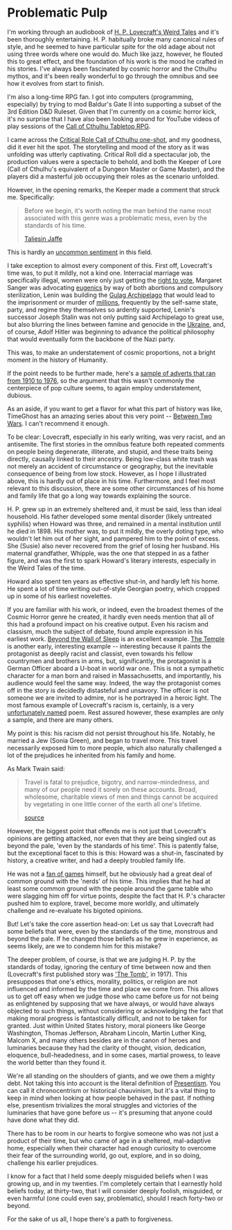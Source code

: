 # Problematic Pulp

I'm working through an audiobook of [H. P. Lovecraft's Weird Tales](https://www.audible.com/pd/The-Complete-Weird-Fiction-Works-of-HP-Lovecraft-In-One-Volume-Audiobook/B07V6QVFDM?qid=1579056526&sr=1-29&pf_rd_p=e81b7c27-6880-467a-b5a7-13cef5d729fe&pf_rd_r=PVK9V5QH9PXXE0P5KCSC&ref=a_search_c3_lProduct_2_9) and it's been thoroughly entertaining. H. P. habitually broke many canonical rules of style, and he seemed to have particular spite for the old adage about not using three words where one would do. Much like jazz, however, he flouted this to great effect, and the foundation of his work is the mood he crafted in his stories. I've always been fascinated by cosmic horror and the Cthulhu mythos, and it's been really wonderful to go through the omnibus and see how it evolves from start to finish.

I'm also a long-time RPG fan. I got into computers (programming, especially) by trying to mod Baldur's Gate II into supporting a subset of the 3rd Edition D&D Ruleset. Given that I'm currently on a cosmic horror kick, it's no surprise that I have also been looking around for YouTube videos of play sessions of the [Call of Cthulhu Tabletop RPG](https://www.chaosium.com/call-of-cthulhu-rpg/).

I came across the [Critical Role Call of Cthulhu one-shot](https://www.youtube.com/watch?v=0uhqZdJ8swQ), and my goodness, did it ever hit the spot. The storytelling and mood of the story as it was unfolding was utterly captivating. Critical Roll did a spectacular job, the production values were a spectacle to behold, and both the Keeper of Lore (Call of Cthulhu's equivalent of a Dungeon Master or Game Master), and the players did a masterful job occupying their roles as the scenario unfolded.

However, in the opening remarks, the Keeper made a comment that struck me. Specifically:

> Before we begin, it's worth noting the man behind the name most associated with this genre was a problematic mess, even by the standards of his time.
>
> [Taliesin Jaffe](https://mobile.twitter.com/executivegoth)

This is hardly an [uncommon sentiment](https://mobile.twitter.com/EvilHatOfficial/status/1218223310367903744) in this field.

I take exception to almost every component of this. First off, Lovecraft's time was, to put it mildly, not a kind one. Interracial marriage was specifically illegal, women were only just getting the [right to vote](https://en.wikipedia.org/wiki/Nineteenth_Amendment_to_the_United_States_Constitution), Margaret Sanger was advocating [eugenics](https://www.nyu.edu/projects/sanger/webedition/app/documents/show.php?sangerDoc=238946.xml) by way of both abortions and compulsory sterilization, Lenin was building the [Gulag Archipelago](https://en.wikipedia.org/wiki/The_Gulag_Archipelago) that would lead to the imprisonment or murder of [millions](https://codastory.com/series/generation-gulag/#zDp4KrxuqcE), frequently by the self-same state, party, and regime they themselves so ardently supported, Lenin's successor Joseph Stalin was not only putting said Archipelago to great use, but also blurring the lines between famine and genocide in the [Ukraine](https://en.wikipedia.org/wiki/Holodomor), and, of course, Adolf Hitler was beginning to advance the political philosophy that would eventually form the backbone of the Nazi party.

This was, to make an understatement of cosmic proportions, not a bright moment in the history of Humanity.

If the point needs to be further made, here's a [sample of adverts that ran from 1910 to 1976](https://www.buzzfeed.com/copyranter/20-of-the-most-racist-vintage-ads), so the argument that this wasn't commonly the centerpiece of pop culture seems, to again employ understatement, dubious.

As an aside, if you want to get a flavor for what this part of history was like, TimeGhost has an amazing series about this very point -- [Between Two Wars](https://www.youtube.com/playlist?list=PLrG5J-K5AYAU1R-HeWSfY2D1jy_sEssNG). I can't recommend it enough.

To be clear: Lovecraft, especially in his early writing, was very racist, and an antisemite. The first stories in the omnibus feature both repeated comments on people being degenerate, illiterate, and stupid, and these traits being directly, causally linked to their ancestry. Being low-class white trash was not merely an accident of circumstance or geography, but the inevitable consequence of being from low stock. However, as I hope I illustrated above, this is hardly out of place in his time. Furthermore, and I feel most relevant to this discussion, there are some other circumstances of his home and family life that go a long way towards explaining the source.

H. P. grew up in an extremely sheltered and, it must be said, less than ideal household. His father developed some mental disorder (likely untreated syphilis) when Howard was three, and remained in a mental institution until he died in 1898. His mother was, to put it mildly, the overly doting type, who wouldn't let him out of her sight, and pampered him to the point of excess. She (Susie) also never recovered from the grief of losing her husband. His maternal grandfather, Whipple, was the one that stepped in as a father figure, and was the first to spark Howard's literary interests, especially in the Weird Tales of the time. 

Howard also spent ten years as effective shut-in, and hardly left his home. He spent a lot of time writing out-of-style Georgian poetry, which cropped up in some of his earliest novelettes.

If you are familiar with his work, or indeed, even the broadest themes of the Cosmic Horror genre he created, it hardly even needs mention that all of this had a profound impact on his creative output. Even his racism and classism, much the subject of debate, found ample expression in his earliest work. [Beyond the Wall of Sleep](http://www.hplovecraft.com/writings/texts/fiction/bws.aspx) is an excellent example. [The Temple](http://www.hplovecraft.com/writings/texts/fiction/te.aspx) is another early, interesting example -- interesting because it paints the protagonist as deeply racist and classist, even towards his fellow countrymen and brothers in arms, but, significantly, the protagonist is a German Officer aboard a U-boat in world war one. This is not a sympathetic character for a man born and raised in Massachusetts, and importantly, his audience would feel the same way. Indeed, the way the protagonist comes off in the story is decidedly distasteful and unsavory. The officer is not someone we are invited to admire, nor is he portrayed in a heroic light. The most famous example of Lovecraft's racism is, certainly, is a very [unfortunately named](https://en.wikisource.org/wiki/On_the_Creation_of_Niggers) poem. Rest assured however, these examples are only a sample, and there are many others.

My point is this: his racism did not persist throughout his life. Notably, he married a Jew (Sonia Green), and began to travel more. This travel necessarily exposed him to more people, which also naturally challenged a lot of the prejudices he inherited from his family and home. 

As Mark Twain said:

> Travel is fatal to prejudice, bigotry, and narrow-mindedness, and many of our people need it sorely on these accounts. Broad, wholesome, charitable views of men and things cannot be acquired by vegetating in one little corner of the earth all one's lifetime.
>
> [source](https://www.goodreads.com/quotes/1716-travel-is-fatal-to-prejudice-bigotry-and-narrow-mindedness-and-many)

However, the biggest point that offends me is not just that Lovecraft's opinions are getting attacked, nor even that they are being singled out as beyond the pale, 'even by the standards of his time'. This is patently false, but the exceptional facet to this is this: Howard was a shut-in, fascinated by history, a creative writer, and had a deeply troubled family life.

He was not a [fan of games](http://www.hplovecraft.com/popcult/games/) himself, but he obviously had a great deal of common ground with the 'nerds' of his time. This implies that he had at least some common ground with the people around the game table who were slagging him off for virtue points, despite the fact that H. P.'s character pushed him to explore, travel, become more worldly, and ultimately challenge and re-evaluate his bigoted opinions.

But! Let's take the core assertion head-on: Let us say that Lovecraft had some beliefs that were, even by the standards of the time, monstrous and beyond the pale. If he changed those beliefs as he grew in experience, as seems likely, are we to condemn him for this mistake?

The deeper problem, of course, is that we are judging H. P. by the standards of today, ignoring the century of time between now and then (Lovecraft's first published story was ['The Tomb'](http://www.hplovecraft.com/writings/texts/fiction/t.aspx), in 1917). This presupposes that one's ethics, morality, politics, or religion are not influenced and informed by the time and place we come from. This allows us to get off easy when we judge those who came before us for not being as enlightened by supposing that we have always, or would have always objected to such things, without considering or acknowledging the fact that making moral progress is fantastically difficult, and not to be taken for granted. Just within United States history, moral pioneers like George Washington, Thomas Jefferson, Abraham Lincoln, Martin Luther King, Malcom X, and many others besides are in the canon of heroes and luminaries because they had the clarity of thought, vision, dedication, eloquence, bull-headedness, and in some cases, martial prowess, to leave the world better than they found it.

We're all standing on the shoulders of giants, and we owe them a mighty debt. Not taking this into account is  the literal definition of [Presentism](https://en.wikipedia.org/wiki/Presentism_(literary_and_historical_analysis)#Moral_judgments). You can call it chronocentrism or historical chauvinism, but it's a vital thing to keep in mind when looking at how people behaved in the past. If nothing else, presentism trivializes the moral struggles and victories of the luminaries that have gone before us -- it's presuming that anyone could have done what they did.

There has to be room in our hearts to forgive someone who was not just a product of their time, but who came of age in a sheltered, mal-adaptive home, especially when their character had enough curiosity to overcome their fear of the surrounding world, go out, explore, and in so doing, challenge his earlier prejudices.

I know for a fact that I held some deeply misguided beliefs when I was growing up, and in my twenties. I'm completely certain that I earnestly hold beliefs today, at thirty-two, that I will consider deeply foolish, misguided, or even harmful (one could even say, problematic), should I reach forty-two or beyond.

For the sake of us all, I hope there's a path to forgiveness.
